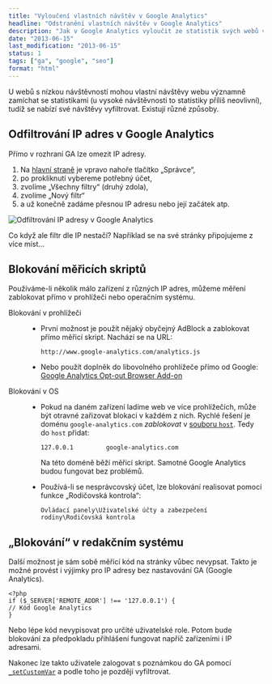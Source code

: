 ```yaml
---
title: "Vyloučení vlastních návštěv v Google Analytics"
headline: "Odstranění vlastních návštěv v Google Analytics"
description: "Jak v Google Analytics vyloučit ze statistik svých webů vlastní návštěvy."
date: "2013-06-15"
last_modification: "2013-06-15"
status: 1
tags: ["ga", "google", "seo"]
format: "html"
---
```


<p>U webů s nízkou návštěvností mohou vlastní návštěvy webu významně zamíchat se statistikami (u vysoké návštěvnosti to statistiky příliš neovlivní), tudíž se nabízí své návštěvy vyfiltrovat. Existují různé způsoby.

<h2>Odfiltrování IP adres v Google Analytics</h2>
<p>Přímo v rozhraní GA lze omezit IP adresy.
<ol>
<li>Na <a href="https://www.google.com/analytics/web/">hlavní straně</a> je vpravo nahoře tlačítko „Správce“,
<li>po prokliknutí vybereme potřebný účet,
<li>zvolíme „Všechny filtry“ (druhý zdola),
<li>zvolíme „Nový filtr“
<li>a už konečně zadáme přesnou IP adresu nebo její začátek atp.
</ol>
<img class=border alt="Odfiltrování IP adresy v Google Analytics" src="/files/ga/filter.png">

<p>Co když ale filtr dle IP nestačí? Například se na své stránky připojujeme z více míst…

<h2 id=blokovani>Blokování měřicích skriptů</h2>
<p>Používáme-li několik málo zařízení z různých IP adres, můžeme měření zablokovat přímo v prohlížeči nebo operačním systému.

<dl>
<dt>Blokování v prohlížeči
<dd><ul><li><p>První možnost je použít nějaký obyčejný AdBlock a zablokovat přímo měřicí skript. Nachází se na URL:
<pre><code>http://www.google-analytics.com/analytics.js</code></pre>
<li><p>Nebo použít doplněk do libovolného prohlížeče přímo od Google: <a href="https://tools.google.com/dlpage/gaoptout">Google Analytics Opt-out Browser Add-on</a>
</ul>

<dt>Blokování v OS
<dd><ul><li><p>Pokud na daném zařízení ladíme web ve více prohlížečích, může být otravné zařizovat blokaci v každém z nich. Rychlé řešení je doménu <code>google-analytics.com</code> <i>zablokovat</i> v <a href="http://en.wikipedia.org/wiki/Hosts_(file)">souboru <code>host</code></a>. Tedy do <code>host</code> přidat:
<pre><code>127.0.0.1         google-analytics.com</code></pre>
<p>Na této doméně běží měřicí skript. Samotné Google Analytics budou fungovat bez problémů.

<li><p>Používá-li se nesprávcovský účet, lze blokování realisovat pomocí funkce „Rodičovská kontrola“:
<pre><code>Ovládací panely\Uživatelské účty a zabezpečení rodiny\Rodičovská kontrola</code></pre>
</ul>
</dl>

<h2 id=cms>„Blokování“ v redakčním systému</h2>
<p>Další možnost je sám sobě měřicí kód na stránky vůbec nevypsat. Takto je možné provést i výjimky pro IP adresy bez nastavování GA (Google Analytics).
<pre><code>&lt;?php
if ($_SERVER['REMOTE_ADDR'] !== '127.0.0.1') {
// Kód Google Analytics
}</code></pre>

<p>Nebo lépe kód nevypisovat pro určité uživatelské role. Potom bude blokování za předpokladu přihlášení fungovat napříč zařízeními i IP adresami.
<p>Nakonec lze takto uživatele zalogovat s poznámkou do GA pomocí <code><a href="https://developers.google.com/analytics/devguides/collection/gajs/methods/gaJSApiBasicConfiguration?hl=cs#_gat.GA_Tracker_._setCustomVar">_setCustomVar</a></code> a podle toho je později vyfiltrovat.